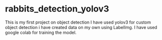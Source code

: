 # rabbits_detection_yolov3
This is my first project on object detection
I have used yolov3 for  custom object detection 
i have created data on my own using LabelImg.
I have used google colab for training the model.
